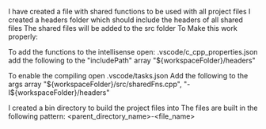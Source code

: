 I have created a file with shared functions to be used with all project files
I created a headers folder which should include the headers of all shared files
The shared files will be added to the src folder
To Make this work properly:

To add the functions to the intellisense
open: .vscode/c_cpp_properties.json
add the following to the "includePath" array
    "${workspaceFolder}/headers"

To enable the compiling open .vscode/tasks.json
Add the following to the args array
    "${workspaceFolder}/src/sharedFns.cpp",
    "-I${workspaceFolder}/headers"

I created a bin directory to build the project files into
The files are built in the following pattern:
<parent_directory_name>-<file_name>